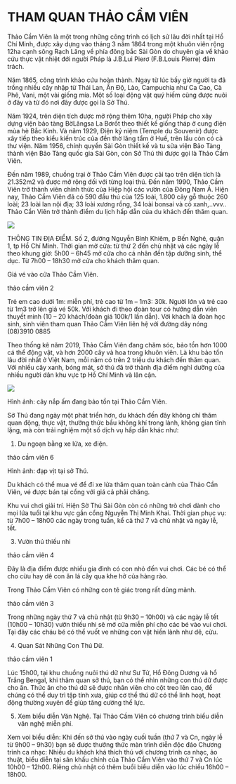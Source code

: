 # THAM QUAN THẢO CẦM VIÊN
Thảo Cầm Viên là một trong những công trình có lịch sử lâu đời nhất tại Hồ Chí Minh, được xây dựng vào tháng 3 năm 1864 trong một khuôn viên rộng 12ha cạnh sông Rạch Lăng về phía đông bắc Sài Gòn do chuyên gia về khảo cứu thực vật nhiệt đới người Pháp là J.B.Lui Pierơ (F.B.Louis Pierre) đảm trách.

Năm 1865, công trình khảo cứu hoàn thành. Ngay từ lúc bấy giờ người ta đã trồng nhiều cây nhập từ Thái Lan, Ấn Độ, Lào, Campuchia như Ca Cao, Cà Phê, Vani, một vài giống mía. Một số loại động vật quý hiếm cũng được nuôi ở đây và từ đó nơi đây được gọi là Sở Thú.

Năm 1924, trên diện tích được mở rộng thêm 10ha, người Pháp cho xây dựng viện bảo tàng BờLăngsa La Bơrốt theo thiết kế giống tháp ở cung điện mùa hè Bắc Kinh. Và năm 1929, Điện kỷ niệm (Temple du Souvenir) được xây tiếp theo kiểu kiến trúc của đền thờ lăng tẩm ở Huế, trên lầu còn có cả thư viện. Năm 1956, chính quyền Sài Gòn thiết kế và tu sửa viện Bảo Tàng thành viện Bảo Tàng quốc gia Sài Gòn, còn Sở Thú thì được gọi là Thảo Cầm Viên.

Đến năm 1989, chuồng trại ở Thảo Cầm Viên được cải tạo trên diện tích là 21.352m2 và được mở rộng đối với từng loại thú. Đến năm 1990, Thảo Cầm Viên trở thành viên chính thức của Hiệp hội các vườn của Đông Nam Á. Hiện nay, Thảo Cầm Viên đã có 590 đầu thú của 125 loài, 1.800 cây gỗ thuộc 260 loài; 23 loài lan nội địa; 33 loài xương rồng, 34 loài bonsai và cỏ xanh,..vvv.. Thảo Cần Viên trở thành điểm du lịch hấp dẫn của du khách đến thăm quan.

<img src="https://dulichviet.net.vn/wp-content/uploads/2019/04/thao-cam-vien-0.jpg">

THÔNG TIN ĐỊA ĐIỂM.
Số 2, đường Nguyễn Bỉnh Khiêm, p Bến Nghé, quận 1, tp Hồ Chí Minh.
Thời gian mở cửa: từ thứ 2 đến chủ nhật và các ngày lễ theo khung giờ: 5h00 – 6h45 mở cửa cho cá nhân đến tập dưỡng sinh, thể dục.
Từ 7h00 – 18h30 mở cửa cho khách thăm quan.

Giá vé vào cửa Thảo Cầm Viên.

thảo cầm viên 2

Trẻ em cao dưới 1m: miễn phí, trẻ cao từ 1m – 1m3: 30k.
Người lớn và trẻ cao từ 1m3 trở lên giá vé 50k.
Với khách đi theo đoàn tour có hướng dẫn viên thuyết minh (10 – 20 khách/đoàn giá 100k/1 lần dẫn).
Với khách là đoàn học sinh, sinh viên tham quan Thảo Cầm Viên liên hệ với đường dây nóng (08)3910 0885

Theo thống kê năm 2019, Thảo Cầm Viên đang chăm sóc, bảo tồn hơn 1000 cá thể động vật, và hơn 2000 cây và hoa trong khuôn viên. Là khu bảo tồn lâu đời nhất ở Việt Nam, mỗi năm có trên 2 triệu du khách đến thăm quan. Với nhiều cây xanh, bóng mát, sở thú đã trở thành địa điểm nghỉ dưỡng của nhiều người dân khu vực tp Hồ Chí Minh và lân cận.

<img src="https://dulichviet.net.vn/wp-content/uploads/2019/04/thao-cam-vien-0.jpg](https://dulichviet.net.vn/wp-content/uploads/2019/04/thao-cam-vien-5.jpg">

Hình ảnh: cây nắp ấm đang bảo tồn tại Thảo Cầm Viên.

Sở Thú đang ngày một phát triển hơn, du khách đến đây không chỉ thăm quan động, thực vật, thưởng thức bầu không khí trong lành, không gian tĩnh lặng, mà còn trải nghiệm một số dịch vụ hấp dẫn khác như:

1. Du ngoạn bằng xe lửa, xe điện.

thảo cầm viên 6

Hình ảnh: đạp vịt tại sở Thú.

Du khách có thể mua vé để đi xe lửa thăm quan toàn cảnh của Thảo Cần Viên, vé được bán tại cổng với giá cả phải chăng.

Khu vui chơi giải trí.
Hiện Sở Thú Sài Gòn còn có những trò chơi dành cho mọi lứa tuổi tại khu vực gần cổng Nguyễn Thị Minh Khai.
Thời gian phục vụ: từ 7h00 – 18h00 các ngày trong tuần, kể cả thứ 7 và chủ nhật và ngày lễ, tết.

3. Vườn thú thiếu nhi

thảo cầm viên 4

Đây là địa điểm được nhiều gia đình có con nhỏ đến vui chơi. Các bé có thể cho cừu hay dê con ăn lá cây qua khe hở của hàng rào.

Trong Thảo Cầm Viên có những con tê giác trong rất dũng mãnh.

thảo cầm viên 3

Trong những ngày thứ 7 và chủ nhật (từ 9h30 – 10h00) và các ngày lễ tết (10h00 – 10h30) vườn thiếu nhi sẽ mở cửa miễn phí cho các bé vào vui chơi. Tại đây các cháu bé có thể vuốt ve những con vật hiền lành như dê, cừu.

4. Quan Sát Những Con Thú Dữ.

thảo cầm viên 1

Lúc 15h00, tại khu chuồng nuôi thú dữ như Sư Tử, Hổ Đông Dương và hổ Trắng Bengal, khi thăm quan sở thú, bạn có thể nhìn những con thú dữ được cho ăn. Thức ăn cho thú dữ sẽ được nhân viên cho cột treo lên cao, để chúng có thể duy trì tập tính xưa, giúp cơ thể thú dữ có thể linh hoạt, hoạt động thường xuyên để giúp tăng cường thể lực.

5. Xem biểu diễn Văn Nghệ.
Tại Thảo Cầm Viên có chương trình biểu diễn văn nghệ miễn phí.

Xem voi biểu diễn: Khi đến sở thú vào ngày cuối tuần (thứ 7 và Cn, ngày lễ từ 9h00 – 9h30) bạn sẽ được thưởng thức màn trình diễn độc đáo
Chương trình ca nhạc: Nhiều du khách khá thích thú với chương trình ca nhạc, ảo thuật, biểu diễn tại sân khấu chính của Thảo Cầm Viên vào thứ 7 và Cn lúc 10h00 – 12h00. Riêng chủ nhật có thêm buổi biểu diễn vào lúc chiều 16h00 – 18h00.
